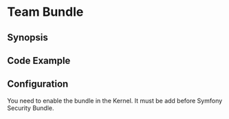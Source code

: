 # Team Bundle

## Synopsis

## Code Example

## Configuration

You need to enable the bundle in the Kernel. It must be add before Symfony Security Bundle.

